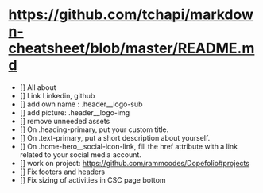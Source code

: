 # https://github.com/tchapi/markdown-cheatsheet/blob/master/README.md

- [] All about
- [] Link Linkedin, github
- [] add own name : .header__logo-sub
- [] add picture: .header__logo-img
- [] remove unneeded assets
- [] On .heading-primary, put your custom title.
- [] On .text-primary, put a short description about yourself.
- [] On .home-hero__social-icon-link, fill the href attribute with a link related to your social media account.
- [] work on project: https://github.com/rammcodes/Dopefolio#projects
- [] Fix footers and headers
- [] Fix sizing of activities in CSC page bottom